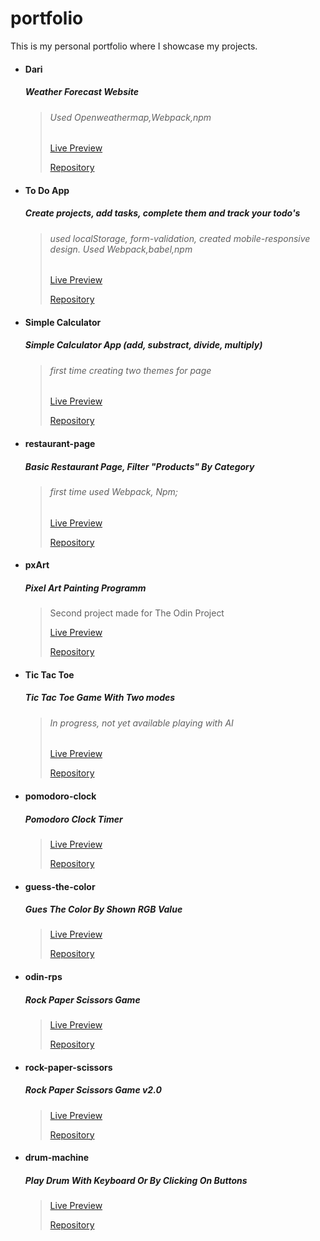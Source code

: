 # portfolio
This is my personal portfolio where I showcase my projects.

- #### Dari
    ##### Weather Forecast Website 
    >###### Used Openweathermap,Webpack,npm
    >[Live Preview](https://daczecha.github.io/dari/)
    >
    >[Repository](https://github.com/daczecha/dari)

- #### To Do App
    ##### Create projects, add tasks, complete them and track your todo's
    >###### used localStorage, form-validation, created mobile-responsive design. Used Webpack,babel,npm
    >[Live Preview](https://daczecha.github.io/todo/)
    >
    >[Repository](https://github.com/daczecha/todo)

- #### Simple Calculator
    ##### Simple Calculator App (add, substract, divide, multiply)
    >###### first time creating two themes for page
    >[Live Preview](https://daczecha.github.io/simple-calculator/)
    >
    >[Repository](https://github.com/daczecha/simple-calculator)


- #### restaurant-page
    ##### Basic Restaurant Page, Filter "Products" By Category
    >###### first time used Webpack, Npm;
    >[Live Preview](https://daczecha.github.io/restaurant-page/)
    >
    >[Repository](https://github.com/daczecha/restaurant-page/)

- #### pxArt
    ##### Pixel Art Painting Programm
    >Second project made for The Odin Project
    >
    >[Live Preview](https://daczecha.github.io/pxart/)
    >
    >[Repository](https://github.com/daczecha/pxart)

- #### Tic Tac Toe
    ##### Tic Tac Toe Game With Two modes
    >###### In progress, not yet available playing with AI
    >[Live Preview](https://daczecha.github.io/tic-tac-toe/)
    >
    >[Repository](https://github.com/daczecha/tic-tac-toe)


- #### pomodoro-clock
    ##### Pomodoro Clock Timer
  
    >[Live Preview](https://daczecha.github.io/pomodoro-clock/)
    >
    >[Repository](https://github.com/daczecha/pomodoro-clock/)

- #### guess-the-color
    ##### Gues The Color By Shown RGB Value

    >[Live Preview](https://daczecha.github.io/guess-the-color/)
    >
    >[Repository](https://github.com/daczecha/guess-the-color/)


- #### odin-rps  
    ##### Rock Paper Scissors Game

    >[Live Preview](https://daczecha.github.io/odin-rps/)
    >
    >[Repository](https://github.com/daczecha/odin-rps)


- #### rock-paper-scissors 
    ##### Rock Paper Scissors Game v2.0

    >[Live Preview](https://daczecha.github.io/rock-paper-scissors2/)
    >
    >[Repository](https://github.com/daczecha/rock-paper-scissors2/)


- #### drum-machine
    ##### Play Drum With Keyboard Or By Clicking On Buttons

    >[Live Preview](https://daczecha.github.io/drum-machine/)
    >
    >[Repository](https://github.com/daczecha/drum-machine/)








